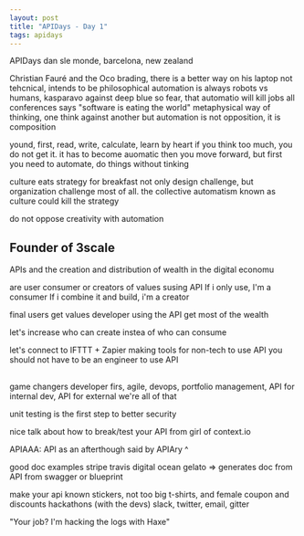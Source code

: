 ```yaml
---
layout: post
title: "APIDays - Day 1"
tags: apidays
---
```


APIDays dan sle monde, barcelona, new zealand

Christian Fauré and the Oco brading, there is a better way on his laptop
not tehcnical, intends to be philosophical
automation is always robots vs humans, kasparavo against deep blue
so fear, that automatio will kill jobs
all conferences says "software is eating the world"
metaphysical way of thinking, one think against another
but automation is not opposition, it is composition

yound, first, read, write, calculate, learn by heart
if you think too much, you do not get it. it has to become auomatic
then you move forward, but first you need to automate, do things without tinking

culture eats strategy for breakfast
not only design challenge, but organization challenge most of all. the
collective automatism known as culture could kill the strategy

do not oppose creativity with automation

## Founder of 3scale

APIs and the creation and distribution of wealth in the digital economu

are user consumer or creators of values susing API
If i only use, I'm a consumer
If i combine it and build, i'm a creator

final users get values
developer using the API get most of the wealth

let's increase who can create instea of who can consume

let's connect to IFTTT + Zapier
making tools for non-tech to use API
you should not have to be an engineer to use API


##
game changers
developer firs, agile, devops, portfolio management, API for internal dev, API
for external
we're all of that

unit testing is the first step to better security



nice talk about how to break/test your API
from girl of context.io

APIAAA: API as an afterthough
said by APIAry ^


good doc examples
stripe
travis
digital ocean
gelato => generates doc from API from swagger or blueprint

make your api known
stickers, not too big
t-shirts, and female
coupon and discounts
hackathons (with the devs)
slack, twitter, email, gitter


























"Your job? I'm hacking the logs with Haxe"
